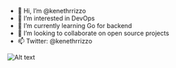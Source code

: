 - 👋 Hi, I’m @kenethrrizzo 
- 👀 I’m interested in DevOps
- 🌱 I’m currently learning Go for backend
- 💞️ I’m looking to collaborate on open source projects
- 📫 Twitter: @kenethrrizzo

![Alt text](https://spotify-recently-played-readme.vercel.app/api?user=jhyu7w893cgmsc1ac6smu6zd2)
